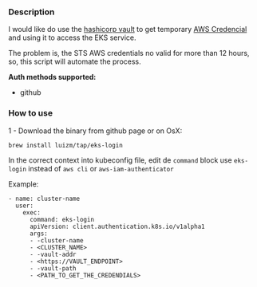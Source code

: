 ### Description

I would like do use the [hashicorp vault](https://www.vaultproject.io/docs/secrets/aws/index.html) to get temporary [AWS Credencial](https://www.vaultproject.io/docs/secrets/aws/index.html) and using it to access the EKS service.

The problem is, the STS AWS credentials no valid for more than 12 hours, so, this script will automate the process.

**Auth methods supported:**

- github

### How to use

1 - Download the binary from github page or on OsX:

```
brew install luizm/tap/eks-login
```

In the correct context into kubeconfig file, edit de `command` block use `eks-login` instead of `aws cli` or `aws-iam-authenticator`

Example:

```
- name: cluster-name
  user:
    exec:
      command: eks-login
      apiVersion: client.authentication.k8s.io/v1alpha1
      args:
      - -cluster-name
      - <CLUSTER_NAME>
      - -vault-addr
      - <https://VAULT_ENDPOINT>
      - -vault-path
      - <PATH_TO_GET_THE_CREDENDIALS>
```

